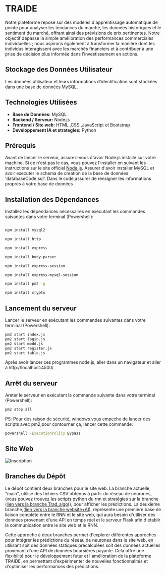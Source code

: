 # TRAIDE

Notre plateforme repose sur des modèles d'apprentissage automatique de pointe pour analyser les tendances du marché, les données historiques et le sentiment du marché, offrant ainsi des prévisions de prix pertinentes. Notre objectif dépasse la simple amélioration des performances commerciales individuelles ; nous aspirons également à transformer la manière dont les individus interagissent avec les marchés financiers et à contribuer à une prise de décision plus informée dans l'investissement en actions.

## Stockage des Données Utilisateur

Les données utilisateur et leurs informations d'identification sont stockées dans une base de données MySQL.

## Technologies Utilisées

- **Base de Données:** MySQL
- **Backend / Serveur:** Node.js
- **Frontend / Site web:** HTML ,CSS ,JavaScript et Bootstrap
- **Developpement IA et strategies:** Python


## Prérequis

Avant de lancer le serveur, assurez-vous d'avoir Node.js installé sur votre machine. Si ce n'est pas le cas, vous pouvez l'installer en suivant les instructions sur le site officiel [Node.js](https://nodejs.org/).
Assurer d'avoir installer MySQL et avoir executer le schema de creation de la base de données 'databaseCode.sql'.
Dans le code,assurer de rensigner les informations propres à votre base de données
## Installation des Dépendances

Installez les dépendances nécessaires en exécutant les commandes suivantes dans votre terminal (Powershell):
```bash

npm install mysql2

npm install http

npm install express

npm install body-parser

npm install express-session

npm install express-mysql-session

npm install pm2 -g

npm install crypto
```
## Lancement du serveur
Lancer le serveur en exécutant les commandes suivantes dans votre terminal (Powershell):
```bash
pm2 start index.js
pm2 start login.js
pm2 start modd.js
pm2 start register.js
pm2 start table.js
```
Après avoir lancer ces programmes node js, aller dans un navigateur et aller à http://localhost:4500/
## Arrêt du serveur
Areter le serveur en exécutant la commande suivante dans votre terminal (Powershell):
```bash
pm2 stop all
```
PS: Pour des raison de sécurité, windows vous empeche de lancer des scripts avec pm2,pour contourner ça, lancer cette commande:
```bash
powershell -ExecutionPolicy Bypass       
```
## Site Web
![Inscription]([chemin_vers_votre_gif/page_inscription.gif](https://github.com/naoufal-mft/TRAIDE/blob/main/page_inscription.gif))
## Branches du Dépôt

Le dépôt contient deux branches pour le site web. La branche actuelle, "main", utilise des fichiers CSV obtenus à partir du réseau de neurones, (vous pouvez trouvez les scripts python du rnn et stratégies sur la branche ([lien vers la branche Trad_algo](https://github.com/naoufal-mft/TRAIDE/tree/Trad_algo))), pour afficher les prédictions. La deuxième branche,([lien vers la branche website+AI](https://github.com/naoufal-mft/TRAIDE/tree/website%2BAI)), représente une première base de liaison complète entre le RNN et le site web, qui aura besoin d'utiliser des données provenant d'une API en temps réel et le serveur Flask afin d'établir la communication entre le site web et le RNN.

Cette approche à deux branches permet d'explorer différentes approches pour intégrer les prédictions du réseau de neurones dans le site web, en utilisant soit des données statiques précalculées soit des données actuelles provenant d'une API de données boursières payante. Cela offre une flexibilité pour le développement futur et l'amélioration de la plateforme TRAIDE, en permettant d'expérimenter de nouvelles fonctionnalités et d'optimiser les performances des prédictions.


